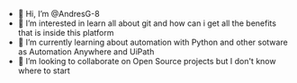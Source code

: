 - 👋 Hi, I’m @AndresG-8
- 👀 I’m interested in learn all about git and how can i get all the benefits that is inside this platform
- 🌱 I’m currently learning about automation with Python and other sotware as Automation Anywhere and UiPath
- 💞️ I’m looking to collaborate on Open Source projects but I don't know where to start

<!---
AndresG-8/AndresG-8 is a ✨ special ✨ repository because its `README.md` (this file) appears on your GitHub profile.
You can click the Preview link to take a look at your changes.
--->

